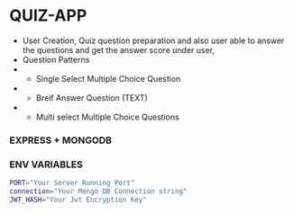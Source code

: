 # QUIZ-APP

- User Creation, Quiz question preparation and also user able to answer the questions and get the answer score under user,
- Question Patterns
- - Single Select Multiple Choice Question
- - Breif Answer Question (TEXT)
- -  Multi select Multiple Choice Questions

### EXPRESS + MONGODB

### ENV VARIABLES

```sh
PORT="Your Server Running Port"
connection="Your Mongo DB Connection string"
JWT_HASH="Your Jwt Encryption Key"


